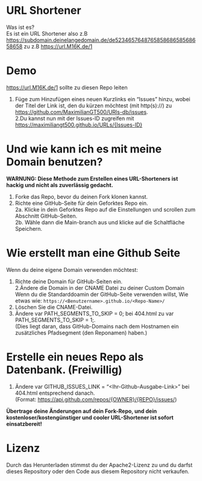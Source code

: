 <h1 class="code-line" data-line-start=0 data-line-end=1 ><a id="URL_Shortener_0"></a>URL Shortener</h1>
<p class="has-line-data" data-line-start="1" data-line-end="3">Was ist es?<br>
Es ist ein URL Shortener also z.B <a href="https://subdomain.deinelangedomain.de/de523465764876585868658568658658">https://subdomain.deinelangedomain.de/de523465764876585868658568658658</a> zu z.B <a href="https://url.m16k.de/1">https://url.M16K.de/1</a></p>
<h1 class="code-line" data-line-start=5 data-line-end=6 ><a id="Demo_5"></a>Demo</h1>
<p class="has-line-data" data-line-start="6" data-line-end="7"><a href="https://url.m16k.de/1">https://url.M16K.de/1</a> sollte zu diesen Repo leiten</p>
<ol>
<li class="has-line-data" data-line-start="8" data-line-end="10">Füge zum Hinzufügen eines neuen Kurzlinks ein “Issues” hinzu, wobei der Titel der Link ist, den du kürzen möchtest (mit http(s)://) zu <a href="https://github.com/MaximilianGT500/URls-db/issues">https://github.com/MaximilianGT500/URls-db/issues</a>.<br>
2.Du kannst nun mit der Issues-ID zugreifen mit <a href="http://url.m16k.de/%7BIssues-ID%7D">https://maximiliangt500.github.io/URLs/{Issues-ID}</a></li>
</ol>
<h1 class="code-line" data-line-start=12 data-line-end=13 ><a id="Und_wie_kann_ich_es_mit_meine_Domain_benutzen_12"></a>Und wie kann ich es mit meine Domain benutzen?</h1>
<p class="has-line-data" data-line-start="13" data-line-end="14"><strong>WARNUNG: Diese Methode zum Erstellen eines URL-Shorteners ist hackig und nicht als zuverlässig gedacht.</strong></p>
<ol>
<li class="has-line-data" data-line-start="15" data-line-end="16">Forke das Repo, bevor du deinen Fork klonen kannst.</li>
<li class="has-line-data" data-line-start="16" data-line-end="20">Richte eine GitHub-Seite für dein Geforktes Repo ein.<br>
2a. Klicke in dein Geforktes Repo auf die Einstellungen und scrollen zum Abschnitt GitHub-Seiten.<br>
2b. Wähle dann die Main-branch aus und klicke auf die Schaltfläche Speichern.</li>
</ol>
<h1 class="code-line" data-line-start=20 data-line-end=21 ><a id="Wie_erstellt_man_eine_Github_Seite_20"></a>Wie erstellt man eine Github Seite</h1>
<p class="has-line-data" data-line-start="21" data-line-end="22">Wenn du deine eigene Domain verwenden möchtest:</p>
<ol>
<li class="has-line-data" data-line-start="22" data-line-end="25">Richte deine Domain für GitHub-Seiten ein.<br>
2.Ändere die Domain in der CNAME Datei zu deiner Custom Domain<br>
Wenn du die Standarddoamin der GitHub-Seite verwenden willst, Wie etwas wie: <code>https://&lt;Benutzername&gt;.github.io/&lt;Repo-Name&gt;/</code></li>
<li class="has-line-data" data-line-start="25" data-line-end="26">Löschen Sie die CNAME-Datei.</li>
<li class="has-line-data" data-line-start="26" data-line-end="29">Ändere var PATH_SEGMENTS_TO_SKIP = 0; bei 404.html zu var PATH_SEGMENTS_TO_SKIP = 1;.<br>
(Dies liegt daran, dass GitHub-Domains nach dem Hostnamen ein zusätzliches Pfadsegment (den Reponamen) haben.)</li>
</ol>
<h1 class="code-line" data-line-start=29 data-line-end=30 ><a id="Erstelle_ein_neues_Repo_als_Datenbank_Freiwillig_29"></a>Erstelle ein neues Repo als Datenbank. (Freiwillig)</h1>
<ol>
<li class="has-line-data" data-line-start="30" data-line-end="33">Ändere var GITHUB_ISSUES_LINK = “&lt;Ihr-Github-Ausgabe-Link&gt;” bei 404.html entsprechend danach.<br>
(Format: <a href="https://api.github.com/repos/%7BOWNER%7D/%7BREPO%7D/issues/">https://api.github.com/repos/{OWNER}/{REPO}/issues/</a>)</li>
</ol>
<p class="has-line-data" data-line-start="33" data-line-end="34"><strong>Übertrage deine Änderungen auf dein Fork-Repo, und dein kostenloser/kostengünstiger und cooler URL-Shortener ist sofort einsatzbereit!</strong></p>
<h1 class="code-line" data-line-start=35 data-line-end=36 ><a id="Lizenz_35"></a>Lizenz</h1>
<p class="has-line-data" data-line-start="36" data-line-end="37">Durch das Herunterladen stimmst du der Apache2-Lizenz zu und du darfst dieses Repository oder den Code aus diesem Repository nicht verkaufen.</p>
